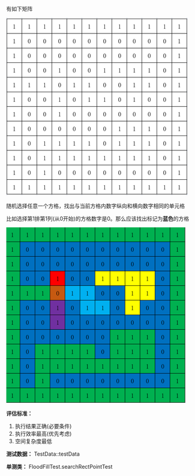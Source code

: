 有如下矩阵

![img](src/main/resources/img.jpg)

随机选择任意一个方格，找出与当前方格内数字纵向和横向数字相同的单元格

比如选择第1排第1列(从0开始)的方格数字是0。那么应该找出标记为**蓝色**的方格

![img.png](src/main/resources/img.png)

**评估标准：** 
1. 执行结果正确(必要条件)
2. 执行效率最高(优先考虑)
3. 空间复杂度最低

**测试数据：** TestData::testData

**单测类：**  FloodFillTest.searchRectPointTest
